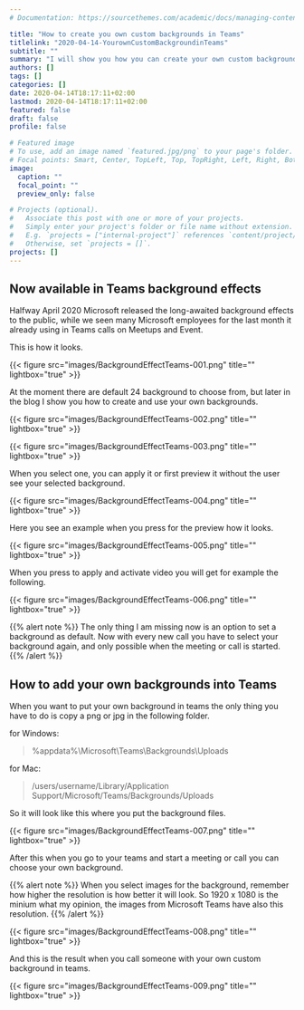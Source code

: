 ```yaml
---
# Documentation: https://sourcethemes.com/academic/docs/managing-content/

title: "How to create you own custom backgrounds in Teams"
titlelink: "2020-04-14-YourownCustomBackgroundinTeams"
subtitle: ""
summary: "I will show you how you can create your own custom backgrounds in Teams now publicly backgrounds effects is rolled-out"
authors: []
tags: []
categories: []
date: 2020-04-14T18:17:11+02:00
lastmod: 2020-04-14T18:17:11+02:00
featured: false
draft: false
profile: false

# Featured image
# To use, add an image named `featured.jpg/png` to your page's folder.
# Focal points: Smart, Center, TopLeft, Top, TopRight, Left, Right, BottomLeft, Bottom, BottomRight.
image:
  caption: ""
  focal_point: ""
  preview_only: false

# Projects (optional).
#   Associate this post with one or more of your projects.
#   Simply enter your project's folder or file name without extension.
#   E.g. `projects = ["internal-project"]` references `content/project/deep-learning/index.md`.
#   Otherwise, set `projects = []`.
projects: []
---
```


## Now available in Teams background effects

Halfway April 2020 Microsoft released the long-awaited background effects to the public, while we seen many Microsoft employees for the last month it already using in Teams calls on Meetups and Event.

This is how it looks.

{{< figure src="images/BackgroundEffectTeams-001.png" title="" lightbox="true" >}}

At the moment there are default 24 background to choose from, but later in the blog I show you how to create and use your own backgrounds.

{{< figure src="images/BackgroundEffectTeams-002.png" title="" lightbox="true" >}}

{{< figure src="images/BackgroundEffectTeams-003.png" title="" lightbox="true" >}}

When you select one, you can apply it or first preview it without the user see your selected background.

{{< figure src="images/BackgroundEffectTeams-004.png" title="" lightbox="true" >}}

Here you see an example when you press for the preview how it looks.

{{< figure src="images/BackgroundEffectTeams-005.png" title="" lightbox="true" >}}

When you press to apply and activate video you will get for example the following.

{{< figure src="images/BackgroundEffectTeams-006.png" title="" lightbox="true" >}}  

{{% alert note %}}
The only thing I am missing now is an option to set a background as default. Now with every new call you have to select your background again, and only possible when the meeting or call is started.
{{% /alert %}}

## How to add your own backgrounds into Teams

When you want to put your own background in teams the only thing you have to do is copy a png or jpg in the following folder.

for Windows:  

> %appdata%\Microsoft\Teams\Backgrounds\Uploads

for Mac:  

> /users/username/Library/Application Support/Microsoft/Teams/Backgrounds/Uploads

So it will look like this where you put the background files.

{{< figure src="images/BackgroundEffectTeams-007.png" title="" lightbox="true" >}}  

After this when you go to your teams and start a meeting or call you can choose your own background.  

{{% alert note %}}
When you select images for the background, remember how higher the resolution is how better it will look. So 1920 x 1080 is the minium what my opinion, the images from Microsoft Teams have also this resolution.
{{% /alert %}}  

{{< figure src="images/BackgroundEffectTeams-008.png" title="" lightbox="true" >}}  

And this is the result when you call someone with your own custom background in teams.

{{< figure src="images/BackgroundEffectTeams-009.png" title="" lightbox="true" >}}  
